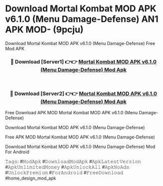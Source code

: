 # Download Mortal Kombat MOD APK v6.1.0 (Menu Damage-Defense) AN1 APK MOD- (9pcju)
Download Mortal Kombat MOD APK v6.1.0 (Menu Damage-Defense) Free Mod APK

<div align="center">
<h3>🔴 Download [Server1] 👉👉 <a href="https://apk-comot.site?title=Mortal_Kombat_MOD_APK_v6.1.0_(Menu_Damage-Defense)">Mortal Kombat MOD APK v6.1.0 (Menu Damage-Defense) Mod Apk</a></h3><br>

<h3>🔴 Download [Server2] 👉👉 <a href="https://apk-comot.site?title=Mortal_Kombat_MOD_APK_v6.1.0_(Menu_Damage-Defense)">Mortal Kombat MOD APK v6.1.0 (Menu Damage-Defense) Mod Apk</a></h3>
</div>


Free Download APK MOD Mortal Kombat MOD APK v6.1.0 (Menu Damage-Defense)

Download Mortal Kombat MOD APK v6.1.0 (Menu Damage-Defense) 

Free APK MOD Mortal Kombat MOD APK v6.1.0 (Menu Damage-Defense) 

Download Mortal Kombat MOD APK v6.1.0 (Menu Damage-Defense) Mod For Android

𝚃𝚊𝚐𝚜: #𝙼𝚘𝚍𝙰𝚙𝚔 #𝙳𝚘𝚠𝚗𝚕𝚘𝚊𝚍𝙼𝚘𝚍𝙰𝚙𝚔 #𝙰𝚙𝚔𝙻𝚊𝚝𝚎𝚜𝚝𝚅𝚎𝚛𝚜𝚒𝚘𝚗 #𝙰𝚙𝚔𝚄𝚗𝚕𝚒𝚖𝚒𝚝𝚎𝚍𝙼𝚘𝚗𝚎𝚢 #𝙰𝚙𝚔𝚄𝚗𝚕𝚘𝚌𝚔𝙰𝚕𝚕 #𝙰𝚙𝚔𝙽𝚘𝙰𝚍𝚜 #𝚄𝚗𝚕𝚘𝚌𝚔𝙿𝚛𝚎𝚖𝚒𝚞𝚖 #𝙵𝚘𝚛𝙰𝚗𝚍𝚛𝚘𝚒𝚍 #𝙵𝚛𝚎𝚎𝙳𝚘𝚠𝚗𝚕𝚘𝚊𝚍 #home_design_mod_apk